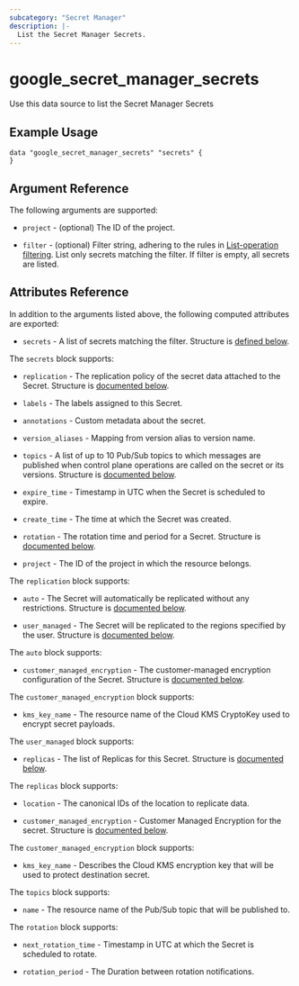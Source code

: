 ```yaml
---
subcategory: "Secret Manager"
description: |-
  List the Secret Manager Secrets.
---
```


# google_secret_manager_secrets

Use this data source to list the Secret Manager Secrets

## Example Usage 


```hcl
data "google_secret_manager_secrets" "secrets" {
}
```

## Argument Reference

The following arguments are supported:

* `project` - (optional) The ID of the project.

* `filter` - (optional) Filter string, adhering to the rules in [List-operation filtering](https://cloud.google.com/secret-manager/docs/filtering). List only secrets matching the filter. If filter is empty, all secrets are listed.

## Attributes Reference

In addition to the arguments listed above, the following computed attributes are
exported:

* `secrets` - A list of secrets matching the filter. Structure is [defined below](#nested_secrets).

<a name="nested_secrets"></a>The `secrets` block supports:

* `replication` -
  The replication policy of the secret data attached to the Secret.
  Structure is [documented below](#nested_replication).

* `labels` - The labels assigned to this Secret.

* `annotations` - Custom metadata about the secret.

* `version_aliases` - Mapping from version alias to version name.

* `topics` -
  A list of up to 10 Pub/Sub topics to which messages are published when control plane operations are called on the secret or its versions.
  Structure is [documented below](#nested_topics).

* `expire_time` - Timestamp in UTC when the Secret is scheduled to expire.

* `create_time` - The time at which the Secret was created.

* `rotation` -
  The rotation time and period for a Secret.
  Structure is [documented below](#nested_rotation).

* `project` - The ID of the project in which the resource belongs.


<a name="nested_replication"></a>The `replication` block supports:

* `auto` -
  The Secret will automatically be replicated without any restrictions.
  Structure is [documented below](#nested_auto).

* `user_managed` -
  The Secret will be replicated to the regions specified by the user.
  Structure is [documented below](#nested_user_managed).


<a name="nested_auto"></a>The `auto` block supports:

* `customer_managed_encryption` -
  The customer-managed encryption configuration of the Secret.
  Structure is [documented below](#nested_customer_managed_encryption).

<a name="nested_customer_managed_encryption"></a>The `customer_managed_encryption` block supports:

* `kms_key_name` -
  The resource name of the Cloud KMS CryptoKey used to encrypt secret payloads.

<a name="nested_user_managed"></a>The `user_managed` block supports:

* `replicas` -
  The list of Replicas for this Secret.
  Structure is [documented below](#nested_replicas).

<a name="nested_replicas"></a>The `replicas` block supports:

* `location` -
  The canonical IDs of the location to replicate data.

* `customer_managed_encryption` -
  Customer Managed Encryption for the secret.
  Structure is [documented below](#nested_customer_managed_encryption_user_managed).

<a name="nested_customer_managed_encryption_user_managed"></a>The `customer_managed_encryption` block supports:

* `kms_key_name` -
  Describes the Cloud KMS encryption key that will be used to protect destination secret.

<a name="nested_topics"></a>The `topics` block supports:

* `name` - The resource name of the Pub/Sub topic that will be published to.

<a name="nested_rotation"></a>The `rotation` block supports:

* `next_rotation_time` - Timestamp in UTC at which the Secret is scheduled to rotate.

* `rotation_period` - The Duration between rotation notifications.
